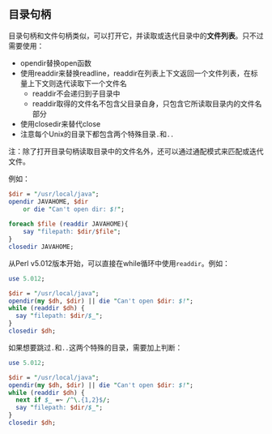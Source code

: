## 目录句柄

目录句柄和文件句柄类似，可以打开它，并读取或迭代目录中的**文件列表**。只不过需要使用：
- opendir替换open函数  
- 使用readdir来替换readline，readdir在列表上下文返回一个文件列表，在标量上下文则迭代读取下一个文件名  
    - readdir不会递归到子目录中  
    - readdir取得的文件名不包含父目录自身，只包含它所读取目录内的文件名部分  
- 使用closedir来替代close  
- 注意每个Unix的目录下都包含两个特殊目录`.`和`..`  

注：除了打开目录句柄读取目录中的文件名外，还可以通过通配模式来匹配或迭代文件。

例如：

```perl
$dir = "/usr/local/java";
opendir JAVAHOME, $dir
    or die "Can't open dir: $!";
    
foreach $file (readdir JAVAHOME){
    say "filepath: $dir/$file";
}
closedir JAVAHOME;
```

从Perl v5.012版本开始，可以直接在while循环中使用`readdir`。例如：

```perl
use 5.012;

$dir = "/usr/local/java";
opendir(my $dh, $dir) || die "Can't open $dir: $!";
while (readdir $dh) {
  say "filepath: $dir/$_";
}
closedir $dh;
```

如果想要跳过`.`和`..`这两个特殊的目录，需要加上判断：

```perl
use 5.012;

$dir = "/usr/local/java";
opendir(my $dh, $dir) || die "Can't open $dir: $!";
while (readdir $dh) {
  next if $_ =~ /^\.{1,2}$/;
  say "filepath: $dir/$_";
}
closedir $dh;
```

